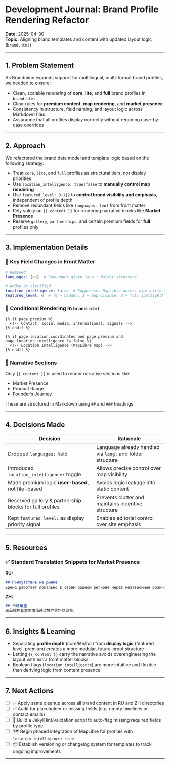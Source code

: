 # Development Journal: Brand Profile Rendering Refactor
**Date:** 2025-04-30  
**Topic:** Aligning brand templates and content with updated layout logic (`brand.html`)

---

## 1. Problem Statement

As Brandmine expands support for multilingual, multi-format brand profiles, we needed to ensure:

- Clean, scalable rendering of **core**, **lite**, and **full** brand profiles in `brand.html`
- Clear rules for **premium content**, **map rendering**, and **market presence**
- Consistency in structure, field naming, and layout logic across Markdown files
- Assurance that all profiles display correctly without requiring case-by-case overrides

---

## 2. Approach

We refactored the brand data model and template logic based on the following strategy:

- Treat `core`, `lite`, and `full` profiles as structural tiers, not display priorities
- Use `location_intelligence: true|false` to **manually control map rendering**
- Use `featured_level: 0|1|2` to **control brand visibility and emphasis**, independent of profile depth
- Remove redundant fields like `languages: [en]` from front matter
- Rely solely on `{{ content }}` for rendering narrative blocks like **Market Presence**
- Reserve `gallery`, `partnerships`, and certain premium fields for **full** profiles only

---

## 3. Implementation Details

### 🔧 Key Field Changes in Front Matter
```yaml
# Removed
languages: [en]  # Redundant given lang + folder structure

# Added or clarified
location_intelligence: false  # Suppresses MapLibre unless explicitly set true
featured_level: 0  # (0 = hidden, 1 = map-visible, 2 = full spotlight)
```

### 🧩 Conditional Rendering in `brand.html`
```liquid
{% if page.premium %}
  <!-- Contact, social media, international, signals -->
{% endif %}

{% if page.location.coordinates and page.premium and page.location_intelligence != false %}
  <!-- Location Intelligence (MapLibre map) -->
{% endif %}
```

### 📄 Narrative Sections
Only `{{ content }}` is used to render narrative sections like:

- Market Presence
- Product Range
- Founder’s Journey

These are structured in Markdown using `##` and `###` headings.

---

## 4. Decisions Made

| Decision | Rationale |
|----------|-----------|
| Dropped `languages:` field | Language already handled via `lang:` and folder structure |
| Introduced `location_intelligence:` toggle | Allows precise control over map visibility |
| Made premium logic **user-based**, not file-based | Avoids logic leakage into static content |
| Reserved gallery & partnership blocks for full profiles | Prevents clutter and maintains incentive structure |
| Kept `featured_level:` as display priority signal | Enables editorial control over site emphasis |

---

## 5. Resources

### ✅ Standard Translation Snippets for Market Presence

**RU:**
```markdown
## Присутствие на рынке
Бренд работает локально в своём родном регионе через независимые розничные магазины.
```

**ZH:**
```markdown
## 市场覆盖
该品牌在其本地市场通过独立零售商运营。
```

---

## 6. Insights & Learning

- Separating **profile depth** (core/lite/full) from **display logic** (featured level, premium) creates a more modular, future-proof structure
- Letting `{{ content }}` carry the narrative avoids overengineering the layout with extra front matter blocks
- Boolean flags (`location_intelligence`) are more intuitive and flexible than deriving logic from content presence

---

## 7. Next Actions

- [ ] ✅ Apply same cleanup across all brand content in RU and ZH directories
- [ ] ✅ Audit for placeholder or missing fields (e.g. empty timelines or contact emails)
- [ ] 🔄 Build a Jekyll lint/validation script to auto-flag missing required fields by profile type
- [ ] 🗺 Begin phased integration of MapLibre for profiles with `location_intelligence: true`
- [ ] 📦 Establish versioning or changelog system for templates to track ongoing improvements

---
